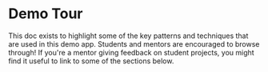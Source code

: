 # Demo Tour
This doc exists to highlight some of the key patterns and techniques that are used in this demo app. Students and mentors are encouraged to browse through! If you're a mentor giving feedback on student projects, you might find it useful to link to some of the sections below.